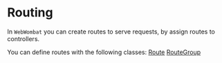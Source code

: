 # Routing

In `WebWombat` you can create routes to serve requests, by assign routes to controllers.

You can define routes with the following classes:
[Route](route.md)
[RouteGroup](routeGroup.md)